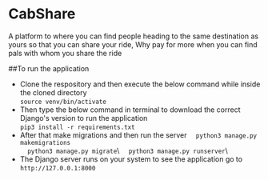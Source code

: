 # CabShare
A platform to where you can find people heading to the same destination as yours so that you can share your ride,
Why pay for more when you can find pals with whom you share the ride 


##To run the application

- Clone the respository and then execute the below command while inside the cloned directory\
          ``` source venv/bin/activate ``` 
- Then type the below command in terminal to download the correct Django's version to run the application\
         ``` pip3 install -r requirements.txt ``` 
- After that make migrations and then run the server 
       ```  python3 manage.py makemigrations```\
       ```  python3 manage.py migrate```\ 
       ```  python3 manage.py runserver```\  
- The Django server runs on your system to see the application go to `http://127.0.0.1:8000` 
